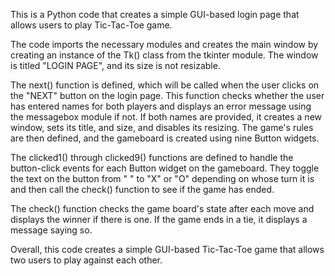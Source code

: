 This is a Python code that creates a simple GUI-based login page that allows users to play Tic-Tac-Toe game.

The code imports the necessary modules and creates the main window by creating an instance of the Tk() class from the tkinter module. The window is titled "LOGIN PAGE", and its size is not resizable.

The next() function is defined, which will be called when the user clicks on the "NEXT" button on the login page. This function checks whether the user has entered names for both players and displays an error message using the messagebox module if not. If both names are provided, it creates a new window, sets its title, and size, and disables its resizing. The game's rules are then defined, and the gameboard is created using nine Button widgets.

The clicked1() through clicked9() functions are defined to handle the button-click events for each Button widget on the gameboard. They toggle the text on the button from " " to "X" or "O" depending on whose turn it is and then call the check() function to see if the game has ended.

The check() function checks the game board's state after each move and displays the winner if there is one. If the game ends in a tie, it displays a message saying so.

Overall, this code creates a simple GUI-based Tic-Tac-Toe game that allows two users to play against each other.



